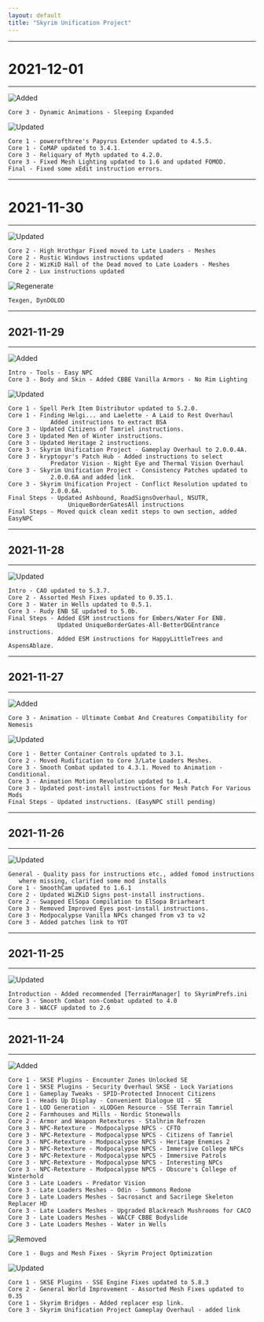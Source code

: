 ```yaml
---
layout: default
title: "Skyrim Unification Project"
---
```


---

# 2021-12-01

---

![Added]
~~~
Core 3 - Dynamic Animations - Sleeping Expanded
~~~

![Updated]
~~~
Core 1 - powerofthree's Papyrus Extender updated to 4.5.5.
Core 1 - CoMAP updated to 3.4.1.
Core 3 - Reliquary of Myth updated to 4.2.0.
Core 3 - Fixed Mesh Lighting updated to 1.6 and updated FOMOD.
Final - Fixed some xEdit instruction errors.
~~~

---

# 2021-11-30

---

![Updated]
~~~
Core 2 - High Hrothgar Fixed moved to Late Loaders - Meshes
Core 2 - Rustic Windows instructions updated
Core 2 - WizKiD Hall of the Dead moved to Late Loaders - Meshes
Core 2 - Lux instructions updated
~~~

![Regenerate]
~~~
Texgen, DynDOLOD
~~~

---

## 2021-11-29

---

![Added]
~~~
Intro - Tools - Easy NPC
Core 3 - Body and Skin - Added CBBE Vanilla Armors - No Rim Lighting
~~~

![Updated]
~~~
Core 1 - Spell Perk Item Distributor updated to 5.2.0.
Core 1 - Finding Helgi... and Laelette - A Laid to Rest Overhaul 
            Added instructions to extract BSA
Core 3 - Updated Citizens of Tamriel instructions.
Core 3 - Updated Men of Winter instructions.
Core 3 - Updated Heritage 2 instructions.
Core 3 - Skyrim Unification Project - Gameplay Overhaul to 2.0.0.4A.
Core 3 - kryptopyr's Patch Hub - Added instructions to select 
            Predator Vision - Night Eye and Thermal Vision Overhaul
Core 3 - Skyrim Unification Project - Consistency Patches updated to 
            2.0.0.6A and added link.
Core 3 - Skyrim Unification Project - Conflict Resolution updated to
            2.0.0.6A.
Final Steps - Updated Ashbound, RoadSignsOverhaul, NSUTR, 
                 UniqueBorderGatesAll instructions
Final Steps - Moved quick clean xedit steps to own section, added EasyNPC
~~~

---

## 2021-11-28

---

![Updated]
~~~
Intro - CAO updated to 5.3.7.
Core 2 - Assorted Mesh Fixes updated to 0.35.1.
Core 3 - Water in Wells updated to 0.5.1.
Core 3 - Rudy ENB SE updated to 5.0b.
Final Steps - Added ESM instructions for Embers/Water For ENB.
              Updated UniqueBorderGates-All-BetterDGEntrance instructions.
              Added ESM instructions for HappyLittleTrees and AspensAblaze.
~~~

---

## 2021-11-27

---

![Added]
~~~
Core 3 - Animation - Ultimate Combat And Creatures Compatibility for Nemesis
~~~

![Updated]
~~~
Core 1 - Better Container Controls updated to 3.1.
Core 2 - Moved Rudification to Core 3/Late Loaders Meshes.
Core 3 - Smooth Combat updated to 4.3.1. Moved to Animation - Conditional.
Core 3 - Animation Motion Revolution updated to 1.4.
Core 3 - Updated post-install instructions for Mesh Patch For Various Mods
Final Steps - Updated instructions. (EasyNPC still pending)
~~~

---

## 2021-11-26

---

![Updated]
~~~
General - Quality pass for instructions etc., added fomod instructions
   where missing, clarified some mod installs
Core 1 - SmoothCam updated to 1.6.1
Core 2 - Updated WiZKiD Signs post-install instructions.
Core 2 - Swapped ElSopa Compilation to ElSopa Briarheart
Core 3 - Removed Improved Eyes post-install instructions.
Core 3 - Modpocalypse Vanilla NPCs changed from v3 to v2
Core 3 - Added patches link to YOT
~~~

---

## 2021-11-25

---

![Updated]
~~~
Introduction - Added recommended [TerrainManager] to SkyrimPrefs.ini 
Core 3 - Smooth Combat non-Combat updated to 4.0
Core 3 - WACCF updated to 2.6
~~~

---

## 2021-11-24

---

![Added]
~~~
Core 1 - SKSE Plugins - Encounter Zones Unlocked SE
Core 1 - SKSE Plugins - Security Overhaul SKSE - Lock Variations
Core 1 - Gameplay Tweaks - SPID-Protected Innocent Citizens
Core 1 - Heads Up Display - Convenient Dialogue UI - SE
Core 1 - LOD Generation - xLODGen Resource - SSE Terrain Tamriel
Core 2 - Farmhouses and Mills - Nordic Stonewalls
Core 2 - Armor and Weapon Retextures - Stalhrim Refrozen
Core 3 - NPC-Retexture - Modpocalypse NPCS - CFTO
Core 3 - NPC-Retexture - Modpocalypse NPCS - Citizens of Tamriel
Core 3 - NPC-Retexture - Modpocalypse NPCS - Heritage Enemies 2
Core 3 - NPC-Retexture - Modpocalypse NPCS - Immersive College NPCs
Core 3 - NPC-Retexture - Modpocalypse NPCS - Immersive Patrols
Core 3 - NPC-Retexture - Modpocalypse NPCS - Interesting NPCs
Core 3 - NPC-Retexture - Modpocalypse NPCS - Obscure's College of Winterhold
Core 3 - Late Loaders - Predator Vision
Core 3 - Late Loaders Meshes - Odin - Summons Redone
Core 3 - Late Loaders Meshes - Sacrosanct and Sacrilege Skeleton Replacer HD
Core 3 - Late Loaders Meshes - Upgraded Blackreach Mushrooms for CACO
Core 3 - Late Loaders Meshes - WACCF CBBE Bodyslide
Core 3 - Late Loaders Meshes - Water in Wells
~~~

![Removed]
~~~
Core 1 - Bugs and Mesh Fixes - Skyrim Project Optimization
~~~

![Updated]
~~~
Core 1 - SKSE Plugins - SSE Engine Fixes updated to 5.8.3
Core 2 - General World Improvement - Assorted Mesh Fixes updated to 0.35
Core 1 - Skyrim Bridges - Added replacer esp link.
Core 3 - Skyrim Unification Project Gameplay Overhaul - added link
~~~


[added]: https://img.shields.io/badge/Added-006000?style=for-the-badge
[regenerate]: https://img.shields.io/badge/Regenerate-important?style=for-the-badge
[updated]: https://img.shields.io/badge/Updated-informational?style=for-the-badge
[removed]: https://img.shields.io/badge/Removed-critical?style=for-the-badge
